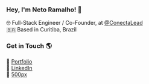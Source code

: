 ### Hey, I'm Neto Ramalho! 👋

🤓  Full-Stack Engineer / Co-Founder, at [@ConectaLead](https://github.com/conectalead/) <br>
🇧🇷  Based in Curitiba, Brazil

### Get in Touch 🌎

🚀  [Portfolio](https://netoramalho.dev) <br>
💼  [LinkedIn](https://www.linkedin.com/in/netoramalho) <br>
📸  [500px](https://500px.com/netoramalho)